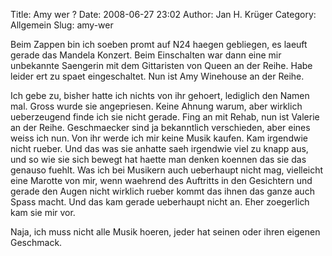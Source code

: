 Title: Amy wer ?
Date: 2008-06-27 23:02
Author: Jan H. Krüger
Category: Allgemein
Slug: amy-wer

Beim Zappen bin ich soeben promt auf N24 haegen gebliegen, es laeuft
gerade das Mandela Konzert. Beim Einschalten war dann eine mir
unbekannte Saengerin mit dem Gittaristen von Queen an der Reihe. Habe
leider ert zu spaet eingeschaltet. Nun ist Amy Winehouse an der Reihe.  
  
Ich gebe zu, bisher hatte ich nichts von ihr gehoert, lediglich den
Namen mal. Gross wurde sie angepriesen. Keine Ahnung warum, aber
wirklich ueberzeugend finde ich sie nicht gerade. Fing an mit Rehab, nun
ist Valerie an der Reihe. Geschmaecker sind ja bekanntlich verschieden,
aber eines weiss ich nun. Von ihr werde ich mir keine Musik kaufen. Kam
irgendwie nicht rueber. Und das was sie anhatte saeh irgendwie viel zu
knapp aus, und so wie sie sich bewegt hat haette man denken koennen das
sie das genauso fuehlt. Was ich bei Musikern auch ueberhaupt nicht mag,
vielleicht eine Marotte von mir, wenn waehrend des Auftritts in den
Gesichtern und gerade den Augen nicht wirklich rueber kommt das ihnen
das ganze auch Spass macht. Und das kam gerade ueberhaupt nicht an. Eher
zoegerlich kam sie mir vor.  
  
Naja, ich muss nicht alle Musik hoeren, jeder hat seinen oder ihren
eigenen Geschmack.
